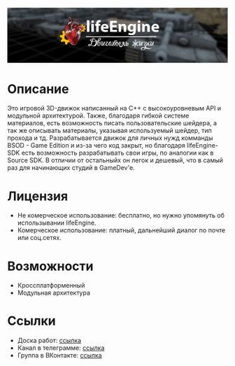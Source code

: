 ![lifeEngine](logo/header_1.jpg?raw=true) 

# Описание
Это игровой 3D-движок написанный на С++ с высокоуровневым API и модульной архитектурой. Также,
благодаря гибкой системе материалов, есть возможность писать пользовательские шейдера, а так же
описывать материалы, указывая используемый шейдер, тип прохода и тд. Разрабатывается 
движок для личных нужд комманды BSOD - Game Edition и из-за чего код закрыт, но благодаря lifeEngine-SDK 
есть возможность разрабатывать свои игры, по аналогии как в Source SDK. В отличии от остальныйх
он легок и дешевый, что в самый раз для начинающих студий в GameDev'e.

# Лицензия
* Не комерческое использование: бесплатно, но нужно упомянуть об использывании lifeEngine.
* Комерческое использование: платный, дальнейший диалог по почте или соц.сетях.

# Возможности
- Кроссплатформенный
- Модульная архитектура

# Ссылки
* Доска работ: [ссылка](https://trello.com/b/V8gFKgNI/lifeengine)
* Канал в телеграмме: [ссылка](https://t.me/lifeengine)
* Группа в ВКонтакте: [ссылка](https://vk.com/devlifeengine)